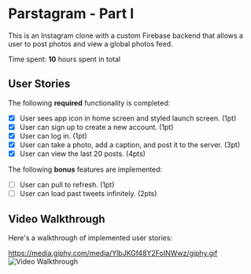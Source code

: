 # Parstagram - Part I

This is an Instagram clone with a custom Firebase backend that allows a user to post photos and view a global photos feed.

Time spent: **10** hours spent in total

## User Stories

The following **required** functionality is completed:

- [x] User sees app icon in home screen and styled launch screen. (1pt)
- [x] User can sign up to create a new account. (1pt)
- [x] User can log in. (1pt)
- [x] User can take a photo, add a caption, and post it to the server. (3pt)
- [x] User can view the last 20 posts. (4pts)

The following **bonus** features are implemented:

- [ ] User can pull to refresh. (1pt)
- [ ] User can load past tweets infinitely. (2pts)

## Video Walkthrough

Here's a walkthrough of implemented user stories:

https://media.giphy.com/media/YlbJKGf48Y2FoINWwz/giphy.gif
<img src='https://media.giphy.com/media/YlbJKGf48Y2FoINWwz/giphy.gif' title='Video Walkthrough' width='' alt='Video Walkthrough' />
